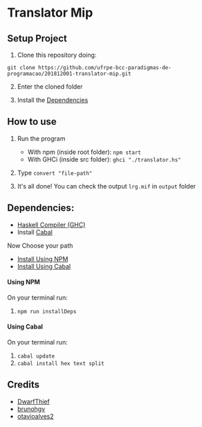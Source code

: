 # Translator Mip

## Setup Project

1. Clone this repository doing:

```
git clone https://github.com/ufrpe-bcc-paradigmas-de-programacao/201812001-translator-mip.git
```

2. Enter the cloned folder

3. Install the [Dependencies](#dependencies)

## How to use

1. Run the program
    * With npm (inside root folder): `npm start`
    * With GHCi (inside src folder): `ghci "./translator.hs"`

2. Type `convert "file-path"`

3. It's all done! You can check the output `lrg.mif` in `output` folder

## Dependencies:

- [Haskell Compiler (GHC)](https://www.haskell.org/downloads)
- Install [Cabal](https://www.haskell.org/cabal/download.html)

 Now Choose your path

 - [Install Using NPM](#npminstall)
 - [Install Using Cabal](#cabalinstall)

<h4 id="npminstall"> Using NPM </h4>

On your terminal run:
1. `npm run installDeps`

<h4 id="cabalinstall"> Using Cabal </h4>

On your terminal run:
1. `cabal update`
1. `cabal install hex text split`

## Credits

- [DwarfThief](https://github.com/DwarfThief)
- [brunohgv](https://github.com/brunohgv)
- [otavioalves2](https://github.com/otavioalves2)
